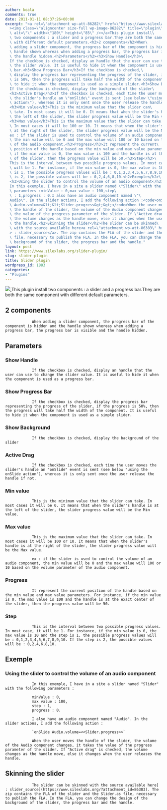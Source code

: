 ```yaml
---
author: koala
comments: true
date: 2011-01-11 08:37:26+00:00
excerpt: "<a rel=\"attachment wp-att-86282\" href=\"https://www.silexlabs.org/?attachment_id=86282\"\
  ><img class=\"aligncenter size-full wp-image-86282\" title=\"plugin\" src=\"https://www.silexlabs.org/wp-content/uploads/2011/01/plugin8.png\"\
  \ alt=\"\" width=\"180\" height=\"85\" /></a>This plugin install\
  \ two components : a slider and a progress bar.They are both the same component\
  \ with different default parameters.<h2>2 components</h2>When\
  \ adding a slider component, the progress bar of the component is hidden and the\
  \ handle shown whereas when adding a progress bar, the progress bar is visible and\
  \ the handle hidden.<h2>Parameters</h2><h3>Show Handle</h3>\
  If the checkbox is checked, display an handle that the user can use to change\
  \ the slider value. It is useful to hide it when the component is used as a progress\
  \ bar.<h3>Show Progress Bar</h3>If the checkbox is checked,\
  \ display the progress bar representing the progress of the slider, if the progress\
  \ is 50%, then the progress will take half the width of the component. It is useful\
  \ to hide it when the component is used as a simple slider.<h3>Show Background</h3>\
  If the checkbox is checked, display the background of the slider\
  <h3>Active Drag</h3>If the checkbox is checked, each time the user moves\
  \ the slider's handle an \"onSlide\" event is sent (see below \"using the onSlide\
  \ action\"), whereas it is only sent once the user release the handle if not.\
  <h3>Min value</h3>This is the minimum value that the slider can\
  \ take. In most cases it will be 0. It means that when the slider's handle is at\
  \ the left of the slider, the slider progress value will be the Min value.\
  <h3>Max value</h3>This is the maximum value that the slider can take.\
  \ In most cases it will be 100 or 10. It means that when the slider's handle is\
  \ at the right of the slider, the slider progress value will be the Max value.\
  ex : if the slider is used to control the volume of an audio component,\
  \ the min value will be 0 and the max value will 100 or 10 based on the volume parameter\
  \ of the audio component.<h3>Progress</h3>It represent the current\
  \ position of the handle based on the min value and max value parameters. For instance,\
  \ if the min value is 0, the max value is 100 and the handle is at the exact center\
  \ of the slider, then the progress value will be 50.<h3>Step</h3>\
  This is the interval between two possible progress values. In most case, it\
  \ will be 1. For instance, if the min value is 0, the max value is 10 and the step\
  \ is 1, the possible progress values will be : 0,1,2,3,4,5,6,7,8,9,10. If the step\
  \ is 2, the possible values will be : 0,2,4,6,8,10.<h2>Exemple</h2>\
  <h3>Using the slider to control the volume of an audio component</h3>\
  In this exemple, I have in a site a slider named \"Slider\" with the following\
  \ parameters :minValue : 0,max value : 100,step\
  \ : 1,progress : 0.I also have an audio component named \"\
  Audio\". In the slider actions, I add the following action :<code>onSlide\
  \ Audio.volume=&lt;&lt;Slider.progress&gt;&gt;</code>When the user moves\
  \ the handle of the slider, the volume of the Audio component changes, it takes\
  \ the value of the progress parameter of the slider. If \"Active drag\" is checked,\
  \ the volume changes as the handle move, else it changes when the user releases\
  \ the handle.<h2>Skinning the slider</h2>The slider can be skinned\
  \ with the source available here<a rel=\"attachment wp-att-86383\" href=\"https://www.silexlabs.org/?attachment_id=86383\"\
  > : slider_source</a>. The zip contains the FLA of the slider and the Slider.as\
  \ file, necessary to publish the FLA. In the FLA, you can change the design of the\
  \ background of the slider, the progress bar and the handle."
layout: post
link: https://www.silexlabs.org/slider-plugin/
slug: slider-plugin
title: Slider plugin
wordpress_id: 1883
categories:
- "Plugins"
---
```


[![](https://www.silexlabs.org/wp-content/uploads/2011/01/plugin8.png)
				](https://www.silexlabs.org/?attachment_id=86282)
				This plugin install two components : a slider and a progress bar.They are both the same component with different default parameters.


## 2 components


				When adding a slider component, the progress bar of the component is hidden and the handle shown whereas when adding a progress bar, the progress bar is visible and the handle hidden.


## Parameters




### Show Handle


				If the checkbox is checked, display an handle that the user can use to change the slider value. It is useful to hide it when the component is used as a progress bar.


### Show Progress Bar


				If the checkbox is checked, display the progress bar representing the progress of the slider, if the progress is 50%, then the progress will take half the width of the component. It is useful to hide it when the component is used as a simple slider.


### Show Background


				If the checkbox is checked, display the background of the slider


### Active Drag


				If the checkbox is checked, each time the user moves the slider's handle an "onSlide" event is sent (see below "using the onSlide action"), whereas it is only sent once the user release the handle if not.


### Min value


				This is the minimum value that the slider can take. In most cases it will be 0. It means that when the slider's handle is at the left of the slider, the slider progress value will be the Min value.


### Max value


				This is the maximum value that the slider can take. In most cases it will be 100 or 10. It means that when the slider's handle is at the right of the slider, the slider progress value will be the Max value.

				ex : if the slider is used to control the volume of an audio component, the min value will be 0 and the max value will 100 or 10 based on the volume parameter of the audio component.


### Progress


				It represent the current position of the handle based on the min value and max value parameters. For instance, if the min value is 0, the max value is 100 and the handle is at the exact center of the slider, then the progress value will be 50.


### Step


				This is the interval between two possible progress values. In most case, it will be 1. For instance, if the min value is 0, the max value is 10 and the step is 1, the possible progress values will be : 0,1,2,3,4,5,6,7,8,9,10. If the step is 2, the possible values will be : 0,2,4,6,8,10.


## Exemple




### Using the slider to control the volume of an audio component



				In this exemple, I have in a site a slider named "Slider" with the following parameters :

				minValue : 0,
				max value : 100,
				step : 1,
				progress : 0.

				I also have an audio component named "Audio". In the slider actions, I add the following action :

				`onSlide Audio.volume=<<Slider.progress>>`

				When the user moves the handle of the slider, the volume of the Audio component changes, it takes the value of the progress parameter of the slider. If "Active drag" is checked, the volume changes as the handle move, else it changes when the user releases the handle.


## Skinning the slider


				The slider can be skinned with the source available here[ : slider_source](https://www.silexlabs.org/?attachment_id=86383). The zip contains the FLA of the slider and the Slider.as file, necessary to publish the FLA. In the FLA, you can change the design of the background of the slider, the progress bar and the handle.
